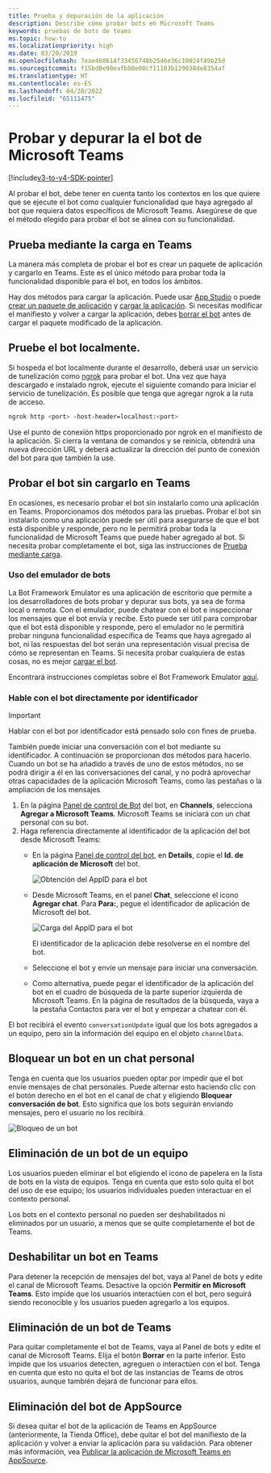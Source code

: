 ```yaml
---
title: Prueba y depuración de la aplicación
description: Describe cómo probar bots en Microsoft Teams
keywords: pruebas de bots de teams
ms.topic: how-to
ms.localizationpriority: high
ms.date: 03/20/2019
ms.openlocfilehash: 7eae460614f33456748b2546e36c10924f49b25d
ms.sourcegitcommit: f15bd0e90eafb00e00cf11183b129038de8354af
ms.translationtype: HT
ms.contentlocale: es-ES
ms.lasthandoff: 04/28/2022
ms.locfileid: "65111475"
---
```

# <a name="test-and-debug-your-microsoft-teams-bot"></a>Probar y depurar la el bot de Microsoft Teams

[!include[v3-to-v4-SDK-pointer](~/includes/v3-to-v4-pointer-bots.md)]

Al probar el bot, debe tener en cuenta tanto los contextos en los que quiere que se ejecute el bot como cualquier funcionalidad que haya agregado al bot que requiera datos específicos de Microsoft Teams. Asegúrese de que el método elegido para probar el bot se alinea con su funcionalidad.

## <a name="test-by-uploading-to-teams"></a>Prueba mediante la carga en Teams

La manera más completa de probar el bot es crear un paquete de aplicación y cargarlo en Teams. Este es el único método para probar toda la funcionalidad disponible para el bot, en todos los ámbitos.

Hay dos métodos para cargar la aplicación. Puede usar [App Studio](~/concepts/build-and-test/app-studio-overview.md) o puede [crear un paquete de aplicación](~/concepts/build-and-test/apps-package.md) y [cargar la aplicación](~/concepts/deploy-and-publish/apps-upload.md). Si necesitas modificar el manifiesto y volver a cargar la aplicación, debes [borrar el bot](#deleting-a-bot-from-teams) antes de cargar el paquete modificado de la aplicación.

## <a name="debug-your-bot-locally"></a>Pruebe el bot localmente.

Si hospeda el bot localmente durante el desarrollo, deberá usar un servicio de tunelización como [ngrok](https://ngrok.com/) para probar el bot. Una vez que haya descargado e instalado ngrok, ejecute el siguiente comando para iniciar el servicio de tunelización. Es posible que tenga que agregar ngrok a la ruta de acceso.

```bash
ngrok http <port> -host-header=localhost:<port>
```

Use el punto de conexión https proporcionado por ngrok en el manifiesto de la aplicación. Si cierra la ventana de comandos y se reinicia, obtendrá una nueva dirección URL y deberá actualizar la dirección del punto de conexión del bot para que también la use.

## <a name="testing-your-bot-without-uploading-to-teams"></a>Probar el bot sin cargarlo en Teams

En ocasiones, es necesario probar el bot sin instalarlo como una aplicación en Teams. Proporcionamos dos métodos para las pruebas. Probar el bot sin instalarlo como una aplicación puede ser útil para asegurarse de que el bot está disponible y responde, pero no le permitirá probar toda la funcionalidad de Microsoft Teams que puede haber agregado al bot. Si necesita probar completamente el bot, siga las instrucciones de [Prueba mediante carga](#test-by-uploading-to-teams).

### <a name="use-the-bot-emulator"></a>Uso del emulador de bots

La Bot Framework Emulator es una aplicación de escritorio que permite a los desarrolladores de bots probar y depurar sus bots, ya sea de forma local o remota. Con el emulador, puede chatear con el bot e inspeccionar los mensajes que el bot envía y recibe. Esto puede ser útil para comprobar que el bot está disponible y responde, pero el emulador no le permitirá probar ninguna funcionalidad específica de Teams que haya agregado al bot, ni las respuestas del bot serán una representación visual precisa de cómo se representan en Teams. Si necesita probar cualquiera de estas cosas, no es mejor [cargar el bot](#test-by-uploading-to-teams).

Encontrará instrucciones completas sobre el Bot Framework Emulator [aquí](/azure/bot-service/bot-service-debug-emulator?view=azure-bot-service-4.0&preserve-view=true).

### <a name="talk-to-your-bot-directly-by-id"></a>Hable con el bot directamente por identificador

>[!Important]
>Hablar con el bot por identificador está pensado solo con fines de prueba.

También puede iniciar una conversación con el bot mediante su identificador. A continuación se proporcionan dos métodos para hacerlo. Cuando un bot se ha añadido a través de uno de estos métodos, no se podrá dirigir a él en las conversaciones del canal, y no podrá aprovechar otras capacidades de la aplicación Microsoft Teams, como las pestañas o la ampliación de los mensajes

1. En la página [Panel de control de Bot](https://dev.botframework.com/bots) del bot, en **Channels**, selecciona **Agregar a Microsoft Teams**. Microsoft Teams se iniciará con un chat personal con su bot.
2. Haga referencia directamente al identificador de la aplicación del bot desde Microsoft Teams:
   * En la página [ Panel de control del bot](https://dev.botframework.com/bots), en **Details**, copie el **Id. de aplicación de Microsoft** del bot.
  
     ![Obtención del AppID para el bot](~/assets/images/bots_appid_botframework.png)
  
   * Desde Microsoft Teams, en el panel **Chat**, seleccione el icono **Agregar chat**. Para **Para:**, pegue el identificador de aplicación de Microsoft del bot.
  
     ![Carga del AppID para el bot](~/assets/images/bots_uploading.png)

     El identificador de la aplicación debe resolverse en el nombre del bot.

   * Seleccione el bot y envíe un mensaje para iniciar una conversación.
   * Como alternativa, puede pegar el identificador de la aplicación del bot en el cuadro de búsqueda de la parte superior izquierda de Microsoft Teams. En la página de resultados de la búsqueda, vaya a la pestaña Contactos para ver el bot y empezar a chatear con él.

El bot recibirá el evento `conversationUpdate` igual que los bots agregados a un equipo, pero sin la información del equipo en el objeto `channelData`.

## <a name="blocking-a-bot-in-personal-chat"></a>Bloquear un bot en un chat personal

Tenga en cuenta que los usuarios pueden optar por impedir que el bot envíe mensajes de chat personales. Puede alternar esto haciendo clic con el botón derecho en el bot en el canal de chat y eligiendo **Bloquear conversación de bot**. Esto significa que los bots seguirán enviando mensajes, pero el usuario no los recibirá.

![Bloqueo de un bot](~/assets/images/bots/botdisable.png)

## <a name="removing-a-bot-from-a-team"></a>Eliminación de un bot de un equipo

Los usuarios pueden eliminar el bot eligiendo el icono de papelera en la lista de bots en la vista de equipos. Tenga en cuenta que esto solo quita el bot del uso de ese equipo; los usuarios individuales pueden interactuar en el contexto personal.

Los bots en el contexto personal no pueden ser deshabilitados ni eliminados por un usuario, a menos que se quite completamente el bot de Teams.

## <a name="disabling-a-bot-in-teams"></a>Deshabilitar un bot en Teams

Para detener la recepción de mensajes del bot, vaya al Panel de bots y edite el canal de Microsoft Teams. Desactive la opción **Permitir en Microsoft Teams**. Esto impide que los usuarios interactúen con el bot, pero seguirá siendo reconocible y los usuarios pueden agregarlo a los equipos.

## <a name="deleting-a-bot-from-teams"></a>Eliminación de un bot de Teams

Para quitar completamente el bot de Teams, vaya al Panel de bots y edite el canal de Microsoft Teams. Elija el botón **Borrar** en la parte inferior. Esto impide que los usuarios detecten, agreguen o interactúen con el bot. Tenga en cuenta que esto no quita el bot de las instancias de Teams de otros usuarios, aunque también dejará de funcionar para ellos.

## <a name="removing-your-bot-from-appsource"></a>Eliminación del bot de AppSource

Si desea quitar el bot de la aplicación de Teams en AppSource (anteriormente, la Tienda Office), debe quitar el bot del manifiesto de la aplicación y volver a enviar la aplicación para su validación. Para obtener más información, vea [Publicar la aplicación de Microsoft Teams en AppSource](~/concepts/deploy-and-publish/apps-publish.md).
